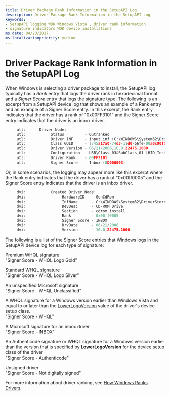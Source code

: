 ```yaml
---
title: Driver Package Rank Information in the SetupAPI Log
description: Driver Package Rank Information in the SetupAPI Log
keywords:
- SetupAPI logging WDK Windows Vista , driver rank information
- signature indicators WDK device installations
ms.date: 04/20/2017
ms.localizationpriority: medium
---
```


# Driver Package Rank Information in the SetupAPI Log

When Windows is selecting a driver package to install, the SetupAPI log typically has a *Rank* entry that logs the driver rank in hexadecimal format and a *Signer Score* entry that logs the signature type. The following is an excerpt from a SetupAPI device log that shows an example of a Rank entry and an example of a Signer Score entry. In this excerpt, the Rank entry indicates that the driver has a rank of "0x00FF3101" and the Signer Score entry indicates that the driver is an inbox driver.

```cpp
     utl:      Driver Node:
     utl:           Status         - Outranked
     utl:           Driver INF     - input.inf (C:\WINDOWS\System32\DriverStore\FileRepository\input.inf_amd64_3c85f2862c8bffeb\input.inf)
     utl:           Class GUID     - {745a17a0-74d3-11d0-b6fe-00a0c90f57da}
     utl:           Driver Version - 06/21/2006,10.0.22475.1000
     utl:           Configuration  - USB\Class_03&SubClass_01 [HID_Inst.NT]
     utl:           Driver Rank    - 00FF3101
     utl:           Signer Score   - Inbox (0D000003)
```

Or, in some scenarios, the logging may appear more like this excerpt where the Rank entry indicates that the driver has a rank of "0x00ff0005" and the Signer Score entry indicates that the driver is an inbox driver.
```cpp
     dvi:           Created Driver Node:
     dvi:                HardwareID   - GenCdRom
     dvi:                InfName      - C:\WINDOWS\System32\DriverStore\FileRepository\cdrom.inf_amd64_9f14c614df704f62\cdrom.inf
     dvi:                DevDesc      - CD-ROM Drive
     dvi:                Section      - cdrom_install
     dvi:                Rank         - 0x00ff0005
     dvi:                Signer Score - INBOX
     dvi:                DrvDate      - 06/21/2006
     dvi:                Version      - 10.0.22475.1000
```


The following is a list of the Signer Score entries that Windows logs in the SetupAPI device log for each type of signature:

<a href="" id="premium-whql-signature"></a>Premium WHQL signature  
"Signer Score - WHQL Logo Gold"

<a href="" id="standard-whql-signature"></a>Standard WHQL signature  
"Signer Score - WHQL Logo Silver"

<a href="" id="an-unspecified-microsoft-signature"></a>An unspecified Microsoft signature  
"Signer Score - WHQL Unclassified"

<a href="" id="a-whql-signature-for-a-windows-version-earlier-than-windows-vista-and-equal-to-or-later-than-the-lowerlogoversion-value-of-the-driver-s-device-setup-class-"></a>A WHQL signature for a Windows version earlier than Windows Vista and equal to or later than the [LowerLogoVersion](lowerlogoversion.md) value of the driver's device setup class.  
"Signer Score - WHQL"

<a href="" id="a-microsoft-signature-for-an-inbox-driver"></a>A Microsoft signature for an inbox driver  
"Signer Score - INBOX"

<a href="" id="an-authenticode-signature-or-whql-signature-for-a-windows-version-earlier-than-the-version-that-is-specified-by-lowerlogoversion-for-the-device-setup-class-of-the-driver"></a>An Authenticode signature or WHQL signature for a Windows version earlier than the version that is specified by **LowerLogoVersion** for the device setup class of the driver  
"Signer Score - Authenticode"

<a href="" id="unsigned-driver"></a>Unsigned driver  
"Signer Score - Not digitally signed"

For more information about driver ranking, see [How Windows Ranks Drivers](how-setup-ranks-drivers--windows-vista-and-later-.md).

 

 





